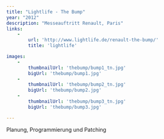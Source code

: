 ```yaml
---
title: "Lightlife - The Bump"
year: "2012"
description: "Messeauftritt Renault, Paris"
links:
    -
        url: 'http://www.lightlife.de/renault-the-bump/'
        title: 'lightlife'

images:
    -
        thumbnailUrl: 'thebump/bump1_tn.jpg'
        bigUrl: 'thebump/bump1.jpg'
    -
        thumbnailUrl: 'thebump/bump2_tn.jpg'
        bigUrl: 'thebump/bump2.jpg'
    -
        thumbnailUrl: 'thebump/bump3_tn.jpg'
        bigUrl: 'thebump/bump3.jpg'

---
```


Planung, Programmierung und Patching

